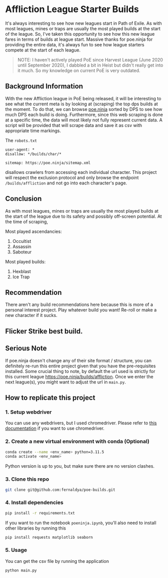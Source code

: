 # Affliction League Starter Builds

It's always interesting to see how new leagues start in Path of Exile. As with most leagues, mines or traps are usually the most played builds at the start of the league. So, I've taken this opportunity to see how this new league fares in terms of builds at league start. Massive thanks for poe.ninja for providing the entire data, it's always fun to see how league starters compete at the start of each league.

> NOTE: I haven't actively played PoE since Harvest League (June 2020 until September 2020), I dabbled a bit in Heist but didn't really get into it much. So my knowledge on current PoE is very outdated.

## Background Information
With the new Affliction league in PoE being released, it will be interesting to see what the current meta is by looking at (scraping) the top dps builds at the moment. To do that, we can browse [poe.ninja](https://poe.ninja/builds/affliction?sort=dps) sorted by DPS to see how much DPS each build is doing. Furthermore, since this web scraping is done at a specific time, the data will most likely not fully represent current data. A script will be provided that will scrape data and save it as csv with appropriate time markings.

The `robots.txt` 
```
user-agent: *
disallow: */builds/char/*

sitemap: https://poe.ninja/sitemap.xml
```
disallows crawlers from accessing each individual character. This project will respect the exclusion protocol and only browse the endpoint `/builds/affliction` and not go into each character's page.

## Conclusion
As with most leagues, mines or traps are usually the most played builds at the start of the league due to its safety and possibly off-screen potential. At the time of scraping, 

Most played ascendancies:
1. Occultist
2. Assassin
3. Saboteur

Most played builds:
1. Hexblast
2. Ice Trap

## Recommendation
There aren't any build recommendations here because this is more of a personal interest project. Play whatever build you want! Re-roll or make a new character if it sucks. 

## Flicker Strike best build.

## Serious Note
If poe.ninja doesn't change any of their site format / structure, you can definitely re-run this entire project given that you have the pre-requisites installed. Some crucial thing to note, by default the url used is strictly for this current league https://poe.ninja/builds/affliction. Once we enter the next league(s), you might want to adjust the url in `main.py`.

## How to replicate this project
### 1. Setup webdriver
You can use any webdrivers, but I used chromedriver. Please refer to [this documentation](https://sites.google.com/chromium.org/driver/getting-started?authuser=0) if you want to use chromedriver.

### 2. Create a new virtual environment with conda (Optional)
```bash
conda create --name <env_name> python=3.11.5
conda activate <env_name>
```
Python version is up to you, but make sure there are no version clashes.

### 3. Clone this repo
```bash
git clone git@github.com:fernaldya/poe-builds.git
```

### 4. Install dependencies
```bash
pip install -r requirements.txt
```
If you want to run the notebook `poeninja.ipynb`, you'll also need to install other libraries by running this
```bash
pip install requests matplotlib seaborn
```

### 5. Usage
You can get the csv file by running the application
```bash
python main.py
```